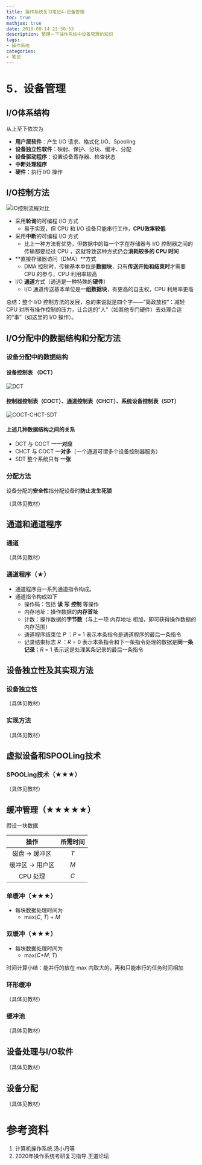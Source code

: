 ```yaml
---
title: 操作系统复习笔记4-设备管理
toc: true
mathjax: true
date: 2019-09-14 22:50:53
description: 整理一下操作系统中设备管理的知识
tags: 
- 操作系统
categories: 
- 笔记
---
```


# 5．设备管理

## I/O体系结构

从上至下依次为

* **用户层软件**：产生 I/O 请求、格式化 I/O、Spooling
* **设备独立性软件**：映射、保护、分块、缓冲、分配
* **设备驱动程序**：设置设备寄存器、检查状态
* **中断处理程序**
* **硬件**：执行 I/O 操作

## I/O控制方法

![IO控制流程对比](https://gitee.com/CosmosNing/MyPicGo/raw/master/images/2019/09/14/IO-Control.png?raw=true)

* 采用**轮询**的可编程 I/O 方式
  * 易于实现，但 CPU 和 I/O 设备只能串行工作，**CPU效率较低**
* 采用**中断**的可编程 I/O 方式
  * 比上一种方法有优势，但数据中的每一个字在存储器与 I/O 控制器之间的传输都要经过 CPU ，这就导致这种方式仍会**消耗较多的 CPU 时间**
* **直接存储器访问（DMA）**方式
  * DMA 控制时，传输基本单位是**数据块**，只有**传送开始和结束时**才需要 CPU 的参与，CPU 利用率较高
* I/O **通道**方式（通道是一种特殊的**硬件**）
  * I/O 通道传送基本单位是**一组数据块**，有更高的自主权，CPU 利用率更高

总结：整个 I/O 控制方法的发展，总的来说就是四个字——“简政放权”：减轻 CPU 对所有操作控制的压力，让合适的“人”（如其他专门硬件）去处理合适的“事”（如这里的 I/O 操作）。

## I/O分配中的数据结构和分配方法

### 设备分配中的数据结构

#### 设备控制表 （DCT）

![DCT](https://gitee.com/CosmosNing/MyPicGo/raw/master/images/2019/09/14/DCT.png?raw=true)

#### 控制器控制表（COCT）、通道控制表（CHCT）、系统设备控制表（SDT）

![COCT-CHCT-SDT](https://gitee.com/CosmosNing/MyPicGo/raw/master/images/2019/09/14/COCT-CHCT-SDT.png?raw=true)

#### 上述几种数据结构之间的关系

* DCT 与 COCT **一一对应**
* CHCT 与 COCT **一对多**（一个通道可谓多个设备控制器服务）
* SDT 整个系统只有 **一张**

### 分配方法

设备分配的**安全性**指分配设备时**防止发生死锁**

（具体见教材）

## 通道和通道程序

### 通道

（具体见教材）

### 通道程序（★）

* 通道程序由一系列通道指令构成。
* 通道指令构成如下
  * 操作码：包括 **读** **写** **控制** 等操作
  * 内存地址：操作数据的**内存首址**
  * 计数：操作数据的**字节数**（与上一项 内存地址 相加，即可获得操作数据的内存范围）
  * 通道程序结束位 *P* ：*P* = 1 表示本条指令是通道程序的最后一条指令
  * 记录结束标志 *R* ：*R* = 0 表示本条指令和下一条指令处理的数据是**同一条记录**；*R* = 1 表示这是处理某条记录的最后一条指令

## 设备独立性及其实现方法

### 设备独立性

（具体见教材）

### 实现方法

（具体见教材）

## 虚拟设备和SPOOLing技术

### SPOOLing技术（★★★）

（具体见教材）

## 缓冲管理（★★★★★）

假设一块数据

|      操作       | 所需时间 |
| :-------------: | :------: |
|  磁盘 → 缓冲区  |   *T*    |
| 缓冲区 → 用户区 |   *M*    |
|    CPU 处理     |   *C*    |

### 单缓冲（★★★）

* 每块数据处理时间为
  * max(*C*, *T*) + *M*

### 双缓冲（★★★）

* 每块数据处理时间为
  * max(*C+M*, *T*) 

时间计算小结：能并行的放在 max 内取大的，再和只能串行的任务时间相加

### 环形缓冲

（具体见教材）

### 缓冲池

（具体见教材）

## 设备处理与I/O软件

（具体见教材）

## 设备分配

（具体见教材）

# 参考资料

1. 计算机操作系统.汤小丹等
2. 2020年操作系统考研复习指导.王道论坛